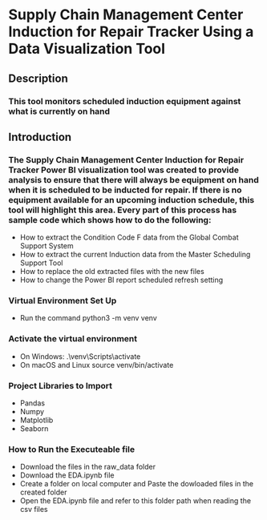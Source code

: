 # Supply Chain Management Center Induction for Repair Tracker Using a Data Visualization Tool

## Description
### This tool monitors scheduled induction equipment against what is currently on hand

## Introduction
### The Supply Chain Management Center Induction for Repair Tracker Power BI visualization tool was created to provide analysis to ensure that there will always be equipment on hand when it is scheduled to be inducted for repair. If there is no equipment available for an upcoming induction schedule, this tool will highlight this area. Every part of this process has sample code which shows how to do the following:

* How to extract the Condition Code F data from the Global Combat Support System
* How to extract the current Induction data from the Master Scheduling Support Tool
* How to replace the old extracted files with the new files
* How to change the Power BI report scheduled refresh setting

### Virtual Environment Set Up

* Run the command python3 -m venv venv

### Activate the virtual environment
* On Windows: .\venv\Scripts\activate
* On macOS and Linux source venv/bin/activate

### Project Libraries to Import
* Pandas
* Numpy
* Matplotlib
* Seaborn

### How to Run the Executeable file
* Download the files in the raw_data folder
* Download the EDA.ipynb file
* Create a folder on local computer and Paste the dowloaded files in the created folder
* Open the EDA.ipynb file and refer to this folder path when reading the csv files
